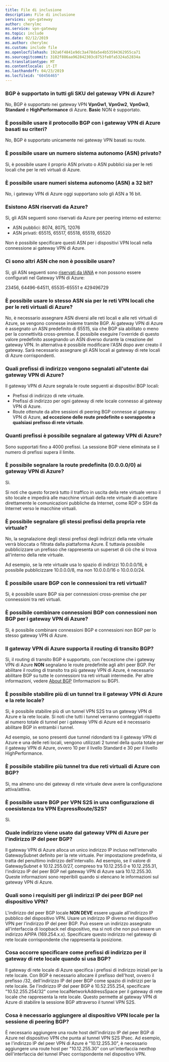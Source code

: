 ```yaml
---
title: File di inclusione
description: File di inclusione
services: vpn-gateway
author: cherylmc
ms.service: vpn-gateway
ms.topic: include
ms.date: 02/12/2019
ms.author: cherylmc
ms.custom: include file
ms.openlocfilehash: 192a6f4841e9dc3a478da5e4b53594362955ca71
ms.sourcegitcommit: 3102f886aa962842303c8753fe8fa5324a52834a
ms.translationtype: MT
ms.contentlocale: it-IT
ms.lasthandoff: 04/23/2019
ms.locfileid: "60456465"
---
```

### <a name="is-bgp-supported-on-all-azure-vpn-gateway-skus"></a>BGP è supportato in tutti gli SKU del gateway VPN di Azure?
No, BGP è supportato nei gateway VPN **VpnGw1**, **VpnGw2**, **VpnGw3**, **Standard** e **HighPerformance** di Azure. **Basic** NON è supportato.

### <a name="can-i-use-bgp-with-azure-policy-based-vpn-gateways"></a>È possibile usare il protocollo BGP con i gateway VPN di Azure basati su criteri?
No, BGP è supportato unicamente nei gateway VPN basati su route.

### <a name="can-i-use-private-asns-autonomous-system-numbers"></a>È possibile usare un numero sistema autonomo (ASN) privato?
Sì, è possibile usare il proprio ASN privato o ASN pubblici sia per le reti locali che per le reti virtuali di Azure.

### <a name="can-i-use-32-bit-asns-autonomous-system-numbers"></a>È possibile usare numeri sistema autonomo (ASN) a 32 bit?
No, i gateway VPN di Azure oggi supportano solo gli ASN a 16 bit.

### <a name="are-there-asns-reserved-by-azure"></a>Esistono ASN riservati da Azure?
Sì, gli ASN seguenti sono riservati da Azure per peering interno ed esterno:

* ASN pubblici: 8074, 8075, 12076
* ASN privati: 65515, 65517, 65518, 65519, 65520

Non è possibile specificare questi ASN per i dispositivi VPN locali nella connessione ai gateway VPN di Azure.

### <a name="are-there-any-other-asns-that-i-cant-use"></a>Ci sono altri ASN che non è possibile usare?
Sì, gli ASN seguenti sono [riservati da IANA](http://www.iana.org/assignments/iana-as-numbers-special-registry/iana-as-numbers-special-registry.xhtml) e non possono essere configurati nel Gateway VPN di Azure:

23456, 64496-64511, 65535-65551 e 429496729

### <a name="can-i-use-the-same-asn-for-both-on-premises-vpn-networks-and-azure-vnets"></a>È possibile usare lo stesso ASN sia per le reti VPN locali che per le reti virtuali di Azure?
No, è necessario assegnare ASN diversi alle reti locali e alle reti virtuali di Azure, se vengono connesse insieme tramite BGP. Ai gateway VPN di Azure è assegnato un ASN predefinito di 65515, sia che BGP sia abilitato o meno per la connettività cross-premise. È possibile eseguire l'override di questo valore predefinito assegnando un ASN diverso durante la creazione del gateway VPN. In alternativa è possibile modificare l'ASN dopo aver creato il gateway. Sarà necessario assegnare gli ASN locali ai gateway di rete locali di Azure corrispondenti.

### <a name="what-address-prefixes-will-azure-vpn-gateways-advertise-to-me"></a>Quali prefissi di indirizzo vengono segnalati all'utente dai gateway VPN di Azure?
Il gateway VPN di Azure segnala le route seguenti ai dispositivi BGP locali:

* Prefissi di indirizzo di rete virtuale.
* Prefissi di indirizzo per ogni gateway di rete locale connesso al gateway VPN di Azure.
* Route ottenute da altre sessioni di peering BGP connesse al gateway VPN di Azure, **ad eccezione delle route predefinite o sovrapposte a qualsiasi prefisso di rete virtuale**.

### <a name="how-many-prefixes-can-i-advertise-to-azure-vpn-gateway"></a>Quanti prefissi è possibile segnalare al gateway VPN di Azure?
Sono supportati fino a 4000 prefissi. La sessione BGP viene eliminata se il numero di prefissi supera il limite.

### <a name="can-i-advertise-default-route-00000-to-azure-vpn-gateways"></a>È possibile segnalare la route predefinita (0.0.0.0/0) ai gateway VPN di Azure?
Sì.

Si noti che questo forzerà tutto il traffico in uscita della rete virtuale verso il sito locale e impedirà alle macchine virtuali della rete virtuale di accettare direttamente le comunicazioni pubbliche da Internet, come RDP o SSH da Internet verso le macchine virtuali.

### <a name="can-i-advertise-the-exact-prefixes-as-my-virtual-network-prefixes"></a>È possibile segnalare gli stessi prefissi della propria rete virtuale?

No, la segnalazione degli stessi prefissi degli indirizzi della rete virtuale verrà bloccata o filtrata dalla piattaforma Azure. È tuttavia possibile pubblicizzare un prefisso che rappresenta un superset di ciò che si trova all'interno della rete virtuale. 

Ad esempio, se la rete virtuale usa lo spazio di indirizzi 10.0.0.0/16, è possibile pubblicizzare 10.0.0.0/8, ma non 10.0.0.0/16 o 10.0.0.0/24.

### <a name="can-i-use-bgp-with-my-vnet-to-vnet-connections"></a>È possibile usare BGP con le connessioni tra reti virtuali?
Sì, è possibile usare BGP sia per connessioni cross-premise che per connessioni tra reti virtuali.

### <a name="can-i-mix-bgp-with-non-bgp-connections-for-my-azure-vpn-gateways"></a>È possibile combinare connessioni BGP con connessioni non BGP per i gateway VPN di Azure?
Sì, è possibile combinare connessioni BGP e connessioni non BGP per lo stesso gateway VPN di Azure.

### <a name="does-azure-vpn-gateway-support-bgp-transit-routing"></a>Il gateway VPN di Azure supporta il routing di transito BGP?
Sì, il routing di transito BGP è supportato, con l'eccezione che i gateway VPN di Azure **NON** segnalano le route predefinite agli altri peer BGP. Per abilitare il routing di transito tra più gateway VPN di Azure, è necessario abilitare BGP su tutte le connessioni tra reti virtuali intermedie. Per altre informazioni, vedere [About BGP](../articles/vpn-gateway/vpn-gateway-bgp-overview.md) (Informazioni su BGP).

### <a name="can-i-have-more-than-one-tunnel-between-azure-vpn-gateway-and-my-on-premises-network"></a>È possibile stabilire più di un tunnel tra il gateway VPN di Azure e la rete locale?
Sì, è possibile stabilire più di un tunnel VPN S2S tra un gateway VPN di Azure e la rete locale. Si noti che tutti i tunnel verranno conteggiati rispetto al numero totale di tunnel per i gateway VPN di Azure ed è necessario abilitare BGP in entrambi i tunnel.

Ad esempio, se sono presenti due tunnel ridondanti tra il gateway VPN di Azure e una delle reti locali, vengono utilizzati 2 tunnel della quota totale per il gateway VPN di Azure, ovvero 10 per il livello Standard e 30 per il livello HighPerformance.

### <a name="can-i-have-multiple-tunnels-between-two-azure-vnets-with-bgp"></a>È possibile stabilire più tunnel tra due reti virtuali di Azure con BGP?
Sì, ma almeno uno dei gateway di rete virtuale deve avere la configurazione attiva/attiva.

### <a name="can-i-use-bgp-for-s2s-vpn-in-an-expressroutes2s-vpn-co-existence-configuration"></a>È possibile usare BGP per VPN S2S in una configurazione di coesistenza tra VPN ExpressRoute/S2S?
Sì. 

### <a name="what-address-does-azure-vpn-gateway-use-for-bgp-peer-ip"></a>Quale indirizzo viene usato dal gateway VPN di Azure per l'indirizzo IP del peer BGP?
Il gateway VPN di Azure alloca un unico indirizzo IP incluso nell'intervallo GatewaySubnet definito per la rete virtuale. Per impostazione predefinita, si tratta del penultimo indirizzo dell'intervallo. Ad esempio, se il valore di GatewaySubnet è 10.12.255.0/27, compreso tra 10.12.255.0 e 10.12.255.31, l'indirizzo IP del peer BGP nel gateway VPN di Azure sarà 10.12.255.30. Queste informazioni sono reperibili quando si elencano le informazioni sul gateway VPN di Azure.

### <a name="what-are-the-requirements-for-the-bgp-peer-ip-addresses-on-my-vpn-device"></a>Quali sono i requisiti per gli indirizzi IP dei peer BGP nel dispositivo VPN?
L'indirizzo del peer BGP locale **NON DEVE** essere uguale all'indirizzo IP pubblico del dispositivo VPN. Usare un indirizzo IP diverso nel dispositivo VPN per l'indirizzo IP del peer BGP. Può essere un indirizzo assegnato all'interfaccia di loopback nel dispositivo, ma si noti che non può essere un indirizzo APIPA (169.254.x.x). Specificare questo indirizzo nel gateway di rete locale corrispondente che rappresenta la posizione.

### <a name="what-should-i-specify-as-my-address-prefixes-for-the-local-network-gateway-when-i-use-bgp"></a>Cosa occorre specificare come prefissi di indirizzo per il gateway di rete locale quando si usa BGP?
Il gateway di rete locale di Azure specifica i prefissi di indirizzo iniziali per la rete locale. Con BGP è necessario allocare il prefisso dell'host, ovvero il prefisso /32, dell'indirizzo IP del peer BGP come spazio di indirizzi per la rete locale. Se l'indirizzo IP del peer BGP è 10.52.255.254, specificare "10.52.255.254/32" come localNetworkAddressSpace per il gateway di rete locale che rappresenta la rete locale. Questo permette al gateway VPN di Azure di stabilire la sessione BGP attraverso il tunnel VPN S2S.

### <a name="what-should-i-add-to-my-on-premises-vpn-device-for-the-bgp-peering-session"></a>Cosa è necessario aggiungere al dispositivo VPN locale per la sessione di peering BGP?
È necessario aggiungere una route host dell'indirizzo IP del peer BGP di Azure nel dispositivo VPN che punta al tunnel VPN S2S IPsec. Ad esempio, se l'indirizzo IP del peer VPN di Azure è "10.12.255.30", è necessario aggiungere una route host per "10.12.255.30" con un'interfaccia nexthop dell'interfaccia del tunnel IPsec corrispondente nel dispositivo VPN.
